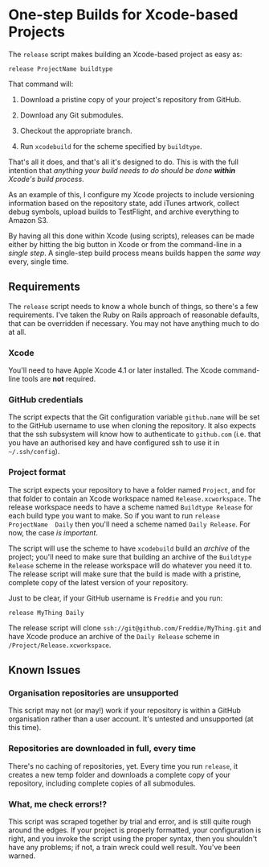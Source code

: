 One-step Builds for Xcode-based Projects
========================================

The `release` script makes building an Xcode-based project as easy as:

    release ProjectName buildtype

That command will:

1. Download a pristine copy of your project's repository from GitHub.

2. Download any Git submodules.

3. Checkout the appropriate branch.

4. Run `xcodebuild` for the scheme specified by `buildtype`.

That's all it does, and that's all it's designed to do. This is with the full 
intention that _anything your build needs to do should be done **within** 
Xcode's build process_.

As an example of this, I configure my Xcode projects to include versioning 
information based on the repository state, add iTunes artwork, collect debug 
symbols, upload builds to TestFlight, and archive everything to Amazon S3.

By having all this done within Xcode (using scripts), releases can be made 
either by hitting the big button in Xcode or from the command-line in a 
_single step_. A single-step build process means builds happen the _same way_ 
every, single time.


## Requirements
The `release` script needs to know a whole bunch of things, so there's a few 
requirements. I've taken the Ruby on Rails approach of reasonable defaults, 
that can be overridden if necessary. You may not have anything much to do at 
all.

### Xcode
You'll need to have Apple Xcode 4.1 or later installed. The Xcode 
command-line tools are **not** required.

### GitHub credentials
The script expects that the Git configuration variable `github.name` will 
be set to the GitHub username to use when cloning the repository. It also 
expects that the ssh subsystem will know how to authenticate to `github.com` 
(i.e. that you have an authorised key and have configured ssh to use it 
in `~/.ssh/config`).

### Project format
The script expects your repository to have a folder named `Project`, and for 
that folder to contain an Xcode workspace named `Release.xcworkspace`. The 
release workspace needs to have a scheme named `Buildtype Release` for each 
build type you want to make. So if you want to run `release ProjectName 
Daily` then you'll need a scheme named `Daily Release`. For now, the case 
_is important_.

The script will use the scheme to have `xcodebuild` build an _archive_ of 
the project; you'll need to make sure that building an archive of the 
`Buildtype Release` scheme in the release workspace will do whatever you 
need it to. The release script will make sure that the build is made with 
a pristine, complete copy of the latest version of your repository.

Just to be clear, if your GitHub username is `Freddie` and you run:

    release MyThing Daily

The release script will clone `ssh://git@github.com/Freddie/MyThing.git` and have Xcode produce an archive of the `Daily Release` scheme in `/Project/Release.xcworkspace`.


## Known Issues

### Organisation repositories are unsupported
This script may not (or may!) work if your repository is within a GitHub 
organisation rather than a user account. It's untested and unsupported (at 
this time).

### Repositories are downloaded in full, every time
There's no caching of repositories, yet. Every time you run `release`, it 
creates a new temp folder and downloads a complete copy of your repository, 
including complete copies of all submodules.

### What, me check errors!?
This script was scraped together by trial and error, and is still quite rough 
around the edges. If your project is properly formatted, your configuration 
is right, and you invoke the script using the proper syntax, then you 
shouldn't have any problems; if not, a train wreck could well result. You've 
been warned.
